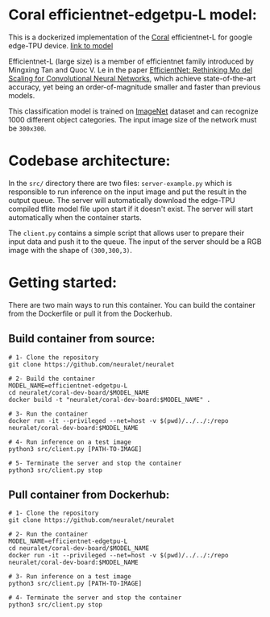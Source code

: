 # Coral efficientnet-edgetpu-L model:
This is a dockerized implementation of the [Coral](https://coral.ai/) efficientnet-L for google edge-TPU device. [link to model](https://github.com/google-coral/edgetpu/raw/master/test_data/efficientnet-edgetpu-L_quant_edgetpu.tflite)

Efficientnet-L (large size) is a member of efficientnet family introduced by Mingxing Tan and Quoc V. Le in the paper [EfficientNet: Rethinking Mo del Scaling for Convolutional Neural Networks](https://arxiv.org/abs/1905.11946), which achieve state-of-the-art accuracy, yet being an order-of-magnitude smaller and faster than previous models.

This classification model is trained on [ImageNet](http://www.image-net.org/) dataset and can recognize 1000 different object categories. The input image size of the network must be ```300x300```.

# Codebase architecture:
In the ```src/``` directory there are two files: ```server-example.py``` which is responsible to run inference on the input image and put the result in the output queue. The server will automatically download the edge-TPU compiled tflite model file upon start if it doesn't exist. The server will start automatically when the container starts.

The ```client.py``` contains a simple script that allows user to prepare their input data and push it to the queue. The input of the server should be a RGB image with the shape of ```(300,300,3)```.

# Getting started:
There are two main ways to run this container. You can build the container from the Dockerfile or pull it from the Dockerhub.
## Build container from source:

```
# 1- Clone the repository
git clone https://github.com/neuralet/neuralet

# 2- Build the container
MODEL_NAME=efficientnet-edgetpu-L
cd neuralet/coral-dev-board/$MODEL_NAME
docker build -t "neuralet/coral-dev-board:$MODEL_NAME" .

# 3- Run the container
docker run -it --privileged --net=host -v $(pwd)/../../:/repo neuralet/coral-dev-board:$MODEL_NAME

# 4- Run inference on a test image
python3 src/client.py [PATH-TO-IMAGE]

# 5- Terminate the server and stop the container
python3 src/client.py stop
```

## Pull container from Dockerhub:

```
# 1- Clone the repository
git clone https://github.com/neuralet/neuralet

# 2- Run the container
MODEL_NAME=efficientnet-edgetpu-L
cd neuralet/coral-dev-board/$MODEL_NAME
docker run -it --privileged --net=host -v $(pwd)/../../:/repo neuralet/coral-dev-board:$MODEL_NAME

# 3- Run inference on a test image
python3 src/client.py [PATH-TO-IMAGE]

# 4- Terminate the server and stop the container
python3 src/client.py stop
```

